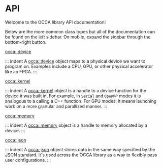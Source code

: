 # API

Welcome to the OCCA library API documentation!


Below are the more common class types but all of the documentation can be found on the left sidebar.
On mobile, expand the sidebar through the bottom-right button.

[occa::device](/api/device/)

::: indent
A [occa::device](/api/device/) object maps to a physical device we want to program on.
Examples include a CPU, GPU, or other physical accelerator like an FPGA.
:::

[occa::kernel](/api/kernel/)

::: indent
A [occa::kernel](/api/kernel/) object is a handle to a device function for the device it was built in.
For example, in `Serial` and `OpenMP` modes it is analogous to a calling a C++ function.
For GPU modes, it means launching work on a more granular and parallized manner.
:::

[occa::memory](/api/memory/)

::: indent
A [occa::memory](/api/memory/) object is a handle to memory allocated by a device.
:::

[occa::json](/api/json/)

::: indent
A [occa::json](/api/json/) object stores data in the same way specified by the JSON standard.
It's used across the OCCA library as a way to flexibly pass user configurations.
:::

